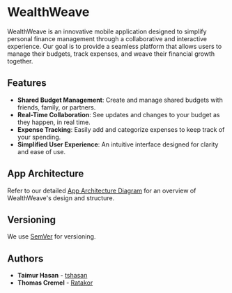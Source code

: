 # WealthWeave

WealthWeave is an innovative mobile application designed to simplify personal
finance management through a collaborative and interactive experience. Our goal
is to provide a seamless platform that allows users to manage their budgets,
track expenses, and weave their financial growth together.

## Features

- **Shared Budget Management**: Create and manage shared budgets with friends, family, or partners.
- **Real-Time Collaboration**: See updates and changes to your budget as they happen, in real time.
- **Expense Tracking**: Easily add and categorize expenses to keep track of your spending.
- **Simplified User Experience**: An intuitive interface designed for clarity and ease of use.

## App Architecture
Refer to our detailed [App Architecture
Diagram](https://drive.google.com/file/d/1fqQVmU43j-iTlVizx9TdRtVbxn5uwhJv/view?usp=sharing)
for an overview of WealthWeave's design and structure.

## Versioning

We use [SemVer](http://semver.org/) for versioning. 

## Authors

- **Taimur Hasan** - [tshasan](https://github.com/tshasan)
- **Thomas Cremel** - [Ratakor](https://github.com/ratakor)